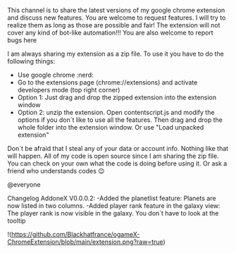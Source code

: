 This channel is to share the latest versions of my google chrome extension and discuss new features. You are welcome to request features. I will try to realize them as long as those are possible and fair! The extension will not cover any kind of bot-like automation!!!
You are also welcome to report bugs here

I am always sharing my extension as a zip file. To use it you have to do the following things:

- Use google chrome :nerd: 
- Go to the extensions page (chrome://extensions) and activate developers mode (top right corner)
- Option 1: Just drag and drop the zipped extension into the extension window
- Option 2: unzip the extension. Open contentscript.js and modify the options if you don´t like to use all the features. Then drag and drop the whole folder into the extension window. Or use "Load unpacked extension"

Don´t be afraid that I steal any of your data or account info. Nothing like that will happen. All of my code is open source since I am sharing the zip file. You can check on your own what the code is doing before using it. Or ask a friend who understands codes :wink:

@everyone 

Changelog AddoneX V0.0.0.2:
-Added the planetlist feature: Planets are now listed in two columns.
-Added player rank feature in the galaxy view: The player rank is now visible in the galaxy. You don´t have to look at the tooltip

!(https://github.com/Blackhatfrance/ogameX-ChromeExtension/blob/main/extension.png?raw=true)

